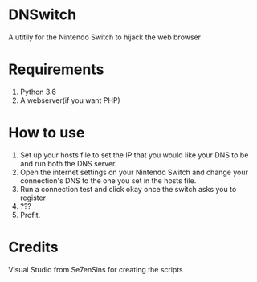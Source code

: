 # DNSwitch
A utitily for the Nintendo Switch to hijack the web browser

# Requirements
1. Python 3.6
2. A webserver(if you want PHP)

# How to use
1. Set up your hosts file to set the IP that you would like your DNS to be and run both the DNS server.
2. Open the internet settings on your Nintendo Switch and change your connection's DNS to the one you set in the hosts file.
3. Run a connection test and click okay once the switch asks you to register
4. ???
5. Profit.

# Credits
Visual Studio from Se7enSins for creating the scripts
